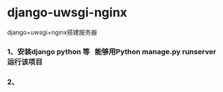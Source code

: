 # django-uwsgi-nginx
django+uwsgi+nginx搭建服务器

### 1、安装django python 等   能够用Python manage.py runserver 运行该项目
### 2、

